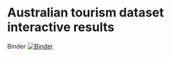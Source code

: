 # Australian tourism dataset interactive results
Binder 
[![Binder](https://mybinder.org/badge_logo.svg)](https://mybinder.org/v2/gh/mahsaashouri/test/main?urlpath=rstudio)
